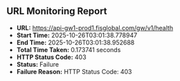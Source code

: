 ## URL Monitoring Report

- **URL:** https://api-gw1-prod1.fisglobal.com/gw/v1/health
- **Start Time:** 2025-10-26T03:01:38.778947
- **End Time:** 2025-10-26T03:01:38.952688
- **Total Time Taken:** 0.173741 seconds
- **HTTP Status Code:** 403
- **Status:** Failure
- **Failure Reason:** HTTP Status Code: 403
